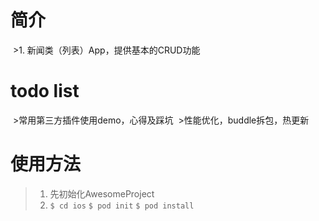 # 简介
  >1. 新闻类（列表）App，提供基本的CRUD功能

# todo list
  >常用第三方插件使用demo，心得及踩坑
  >性能优化，buddle拆包，热更新

# 使用方法
  >1. 先初始化AwesomeProject
  >2. `$ cd ios`
      `$ pod init`
      `$ pod install`
